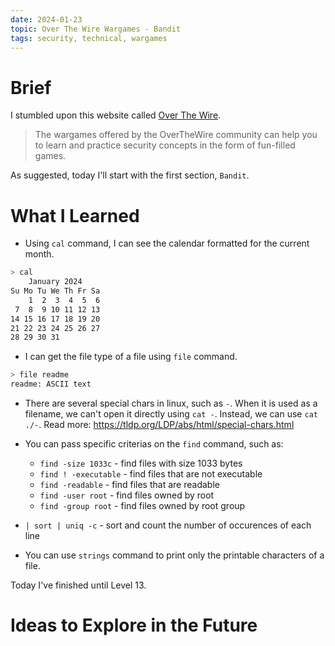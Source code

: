 ```yaml
---
date: 2024-01-23
topic: Over The Wire Wargames - Bandit
tags: security, technical, wargames
---
```


# Brief

I stumbled upon this website called [Over The Wire](https://overthewire.org/wargames/).

> The wargames offered by the OverTheWire community can help you to learn and practice security concepts in the form of fun-filled games.

As suggested, today I'll start with the first section, `Bandit`.

# What I Learned

* Using `cal` command, I can see the calendar formatted for the current month.

```bash
> cal
    January 2024      
Su Mo Tu We Th Fr Sa  
    1  2  3  4  5  6  
 7  8  9 10 11 12 13  
14 15 16 17 18 19 20  
21 22 23 24 25 26 27  
28 29 30 31 
```

* I can get the file type of a file using `file` command.

```bash
> file readme
readme: ASCII text
```

* There are several special chars in linux, such as `-`. When it is used as a filename, we can't open it directly using `cat -`. Instead, we can use `cat ./-`. Read more: https://tldp.org/LDP/abs/html/special-chars.html

* You can pass specific criterias on the `find` command, such as:

    * `find -size 1033c` - find files with size 1033 bytes
    * `find ! -executable` - find files that are not executable
    * `find -readable` - find files that are readable
    * `find -user root` - find files owned by root
    * `find -group root` - find files owned by root group

* `| sort | uniq -c` - sort and count the number of occurences of each line

* You can use `strings` command to print only the printable characters of a file.

Today I've finished until Level 13.

# Ideas to Explore in the Future
